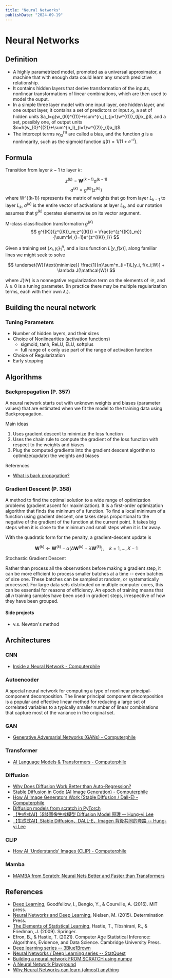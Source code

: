 ```yaml
---
title: "Neural Networks"
publishDate: "2024-09-19"
---
```


# Neural Networks

## Definition

- A highly parametrized model, promoted as a universal approximator, a machine that with enough data could learn any smooth predictive relationship.
- It contains hidden layers that derive transformation of the inputs, nonlinear transformations of linear combinations, which are then used to model the ouput.
- In a simple three layer model with one input layer, one hidden layer, and one output layer, it contains a set of predictors or input $x_j$, a set of hidden units $a_l=g(w_{l0}^{(1)}+\sum^{n_j}_{j=1}w^{(1)}_{lj}x_j)$, and a set, possibly one, of output units $o=h(w_{0}^{(2)}+\sum^{n_l}_{l=1}w^{(2)}_{l}a_l)$.
- The intercept terms $w^{(1)}_{l0}$ are called a bias, and the function $g$ is a nonlinearity, such as the sigmoid function $g(t)=1/(1+e^{-t})$.

## Formula

Transition from layer $k-1$ to layer $k$:

$$
z^{(k)} = \bm{W}^{(k-1)}a^{(k-1)}
$$
$$
a^{(k)} = g^{(k)}(z^{(k)})
$$
where W^{(k-1)} represents the matrix of weights that go from layer $L_{k-1}$ to layer $L_k$, $a^{(k)}$ is the entire vector of activations at layer $L_{k}$, and our notation assumes that $g^{(k)}$ operates elementwise on its vector argument.

M-class classification transformation $g^{(K)}$
$$
g^{(K)}(z^{(K)}_m;z^{(K)}) = \frac{e^{z^{(K)}_m}}{\sum^M_{l=1}e^{z^{(K)}_l}}
$$

Given a training set $\{x_i,y_i\}^n_1$, and a loss function $L[y, f(x)]$, along familiar lines we might seek to solve

$$
\underset{W}{\text{minimize}} \frac{1}{n}\sum^n_{i=1}L[y_i, f(x_i;W)] + \lambda J(\mathcal{W})
$$

where $J(\mathcal{W})$ is a nonnegative regularization term on the elements of $\mathcal{W}$, and $\lambda \geq 0$ is a tuning parameter. (In practice there may be multiple regularization terms, each with their own $\lambda$.).

## Building the neural network

### Tuning Parameters

- Number of hidden layers, and their sizes
- Choice of Nonlinearities (activation functions)
  - sigmoid, tanh, ReLU, ELU, softplus
  - full range of x only use part of the range of activation function
- Choice of Regularization
- Early stopping

## Algorithms

### Backpropagation (P. 357)

A neural network starts out with unknown weights and biases (parameter values) that are estimated when we fit the model to the training data using Backpropagation.

Main ideas

1. Uses gradient descent to minimize the loss function
2. Uses the chain rule to compute the gradient of the loss function with respect to the weights and biases
3. Plug the computed gradients into the gradient descent algorithm to optimize(update) the weights and biases

References

- [What is back propagation?](https://www.youtube.com/watch?v=Ilg3gGewQ5U)

### Gradient Descent (P. 358)

A method to find the optimal solution to a wide range of optimization problems (gradient ascent for maximization). It is a first-order optimization algorithm that finds the minimum of a function. To find a local minimum of a function using gradient descent, one takes steps proportional to the negative of the gradient of the function at the current point. It takes big steps when it is close to the minimum and small steps when it is far away.

With the quadratic form for the penalty, a gradient-descent update is

$$
\bm{W}^{(k)} \leftarrow \bm{W}^{(k)} - \alpha (\Delta{\bm{W}^{(k)}}+\lambda\bm{W}^{(k)}), \quad k=1,...,K-1
$$

Stochastic Gradient Descent

Rather than process all the observations before making a gradient step, it can be more efficient to process smaller batches at a time -- even batches of size one. These batches can be sampled at random, or systematically processed. For large data sets distributed on multiple computer cores, this can be essential for reasons of efficiency. An epoch of training means that all $n$ training samples have been used in gradient steps, irrespective of how they have been grouped.

#### Side projects

- v.s. Newton's method

## Architectures

### CNN

- [Inside a Neural Network - Computerphile](https://www.youtube.com/watch?v=BFdMrDOx_CM)

### Autoencoder

A special neural network for computing a type of nonlinear principal-component decomposition. The linear principal component decomposition is a popular and effective linear method for reducing a large set of correlated variables to a typically smaller number of linear combinations that capture most of the variance in the original set.

### GAN

- [Generative Adversarial Networks (GANs) - Computerphile](https://www.youtube.com/watch?v=Sw9r8CL98N0)

### Transformer

- [AI Language Models & Transformers - Computerphile](https://www.youtube.com/watch?v=rURRYI66E54)

### Diffusion

- [Why Does Diffusion Work Better than Auto-Regression?](https://www.youtube.com/watch?v=zc5NTeJbk-k)
- [Stable Diffusion in Code (AI Image Generation) - Computerphile](https://www.youtube.com/watch?v=-lz30by8-sU)
- [How AI Image Generators Work (Stable Diffusion / Dall-E) - Computerphile](https://www.youtube.com/watch?v=1CIpzeNxIhU)
- [Diffusion models from scratch in PyTorch](https://www.youtube.com/watch?v=a4Yfz2FxXiY)
- [【生成式AI】淺談圖像生成模型 Diffusion Model 原理 -- Hung-yi Lee](https://www.youtube.com/watch?v=azBugJzmz-o)
- [【生成式AI】Stable Diffusion、DALL-E、Imagen 背後共同的套路 -- Hung-yi Lee](https://www.youtube.com/watch?v=JbfcAaBT66U)

### CLIP

- [How AI 'Understands' Images (CLIP) - Computerphile](https://www.youtube.com/watch?v=KcSXcpluDe4)

### Mamba

- [MAMBA from Scratch: Neural Nets Better and Faster than Transformers](https://www.youtube.com/watch?v=N6Piou4oYx8)

## References

- [Deep Learning](https://www.deeplearningbook.org/), Goodfellow, I., Bengio, Y., & Courville, A. (2016). MIT press.
- [Neural Networks and Deep Learning](http://neuralnetworksanddeeplearning.com/), Nielsen, M. (2015). Determination Press.
- [The Elements of Statistical Learning](https://web.stanford.edu/~hastie/ElemStatLearn/), Hastie, T., Tibshirani, R., & Friedman, J. (2009). Springer.
- Efron, B., & Hastie, T. (2021). Computer Age Statistical Inference: Algorithms, Evidence, and Data Science. Cambridge University Press.
- [Deep learning series -- 3Blue1Brown](https://www.youtube.com/watch?v=aircAruvnKk&list=PLZHQObOWTQDNU6R1_67000Dx_ZCJB-3pi)
- [Neural Networks / Deep Learning series -- StatQuest](https://www.youtube.com/watch?v=CqOfi41LfDw&list=PLblh5JKOoLUIxGDQs4LFFD--41Vzf-ME1&index=2)
- [Building a neural network FROM SCRATCH using numpy](https://www.youtube.com/watch?v=w8yWXqWQYmU)
- [A Neural Network Playground](https://playground.tensorflow.org/)
- [Why Neural Networks can learn (almost) anything](https://www.youtube.com/watch?v=0QczhVg5HaI)